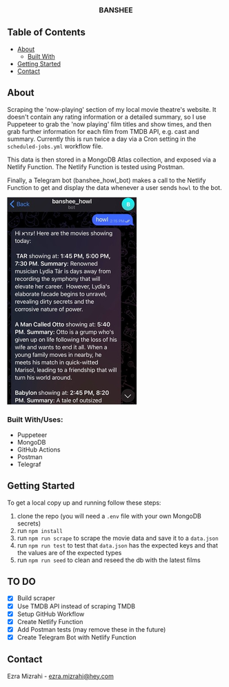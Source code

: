 <br />
<p align="center">
  <h3 align="center">BANSHEE</h3>
</p>

## Table of Contents

* [About](#about)
  * [Built With](#built-with)
* [Getting Started](#getting-started)
* [Contact](#contact)


## About

Scraping the 'now-playing' section of my local movie theatre's website. It doesn't contain any rating information or a detailed summary, so I use Puppeteer to grab the 'now playing' film titles and show times, and then grab further information for each film from TMDB API, e.g. cast and summary. Currently this is run twice a day via a Cron setting in the `scheduled-jobs.yml` workflow file.

This data is then stored in a MongoDB Atlas collection, and exposed via a Netlify Function. The Netlify Function is tested using Postman.

Finally, a Telegram bot (banshee_howl_bot) makes a call to the Netlify Function to get and display the data whenever a user sends `howl` to the bot.

<img src="banshee_example.jpg" alt="screenshot of telegram bot interaction"/>

### Built With/Uses:

* Puppeteer
* MongoDB
* GitHub Actions
* Postman
* Telegraf

## Getting Started

To get a local copy up and running follow these steps:

1. clone the repo (you will need a `.env` file with your own MongoDB secrets)
2. run `npm install`
3. run `npm run scrape` to scrape the movie data and save it to a `data.json`
4. run `npm run test` to test that `data.json` has the expected keys and that the values are of the expected types
5. run `npm run seed` to clean and reseed the db with the latest films

## TO DO

- [x] Build scraper
- [x] Use TMDB API instead of scraping TMDB
- [x] Setup GitHub Workflow
- [x] Create Netlify Function
- [x] Add Postman tests (may remove these in the future)
- [x] Create Telegram Bot with Netlify Function

## Contact

Ezra Mizrahi - ezra.mizrahi@hey.com